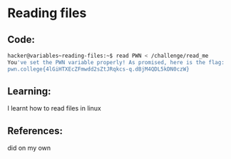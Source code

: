 # Reading files
## Code:
```bash
hacker@variables~reading-files:~$ read PWN < /challenge/read_me
You've set the PWN variable properly! As promised, here is the flag:
pwn.college{4lGiHTXEcZFmwdd2sZtJRqkcs-q.dBjM4QDL5kDN0czW}
```
## Learning:
 I learnt how to read files in linux
## References:
 did on my own
